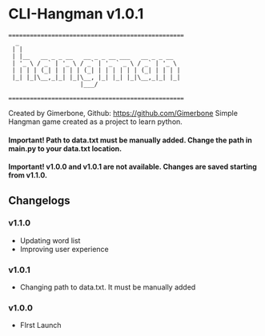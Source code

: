 # CLI-Hangman v1.0.1

```
=================================================
  _                                            
 | |                                            
 | |__   __ _ _ __   __ _ _ __ ___   __ _ _ __  
 | '_ \ / _` | '_ \ / _` | '_ ` _ \ / _` | '_ \ 
 | | | | (_| | | | | (_| | | | | | | (_| | | | |
 |_| |_|\__,_|_| |_|\__, |_| |_| |_|\__,_|_| |_|
                    |___/

=================================================
```

Created by Gimerbone, Github: https://github.com/Gimerbone
Simple Hangman game created as a project to learn python.

#### Important! Path to data.txt must be manually added. Change the path in main.py to your data.txt location.
#### Important! v1.0.0 and v1.0.1 are not available. Changes are saved starting from v1.1.0.



## Changelogs

### v1.1.0
- Updating word list
- Improving user experience

### v1.0.1
- Changing path to data.txt. It must be manually added

### v1.0.0
- FIrst Launch
